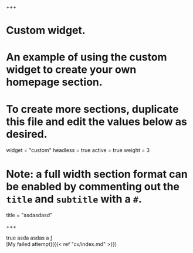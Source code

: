 +++
# Custom widget.
# An example of using the custom widget to create your own homepage section.
# To create more sections, duplicate this file and edit the values below as desired.
widget = "custom"
headless = true
active = true
weight = 3

# Note: a full width section format can be enabled by commenting out the `title` and `subtitle` with a `#`.
title = "asdasdasd"

+++

true asda asdas a $\int$ <br>
[My failed attempt]({{< ref "cv/index.md" >}})<br>
